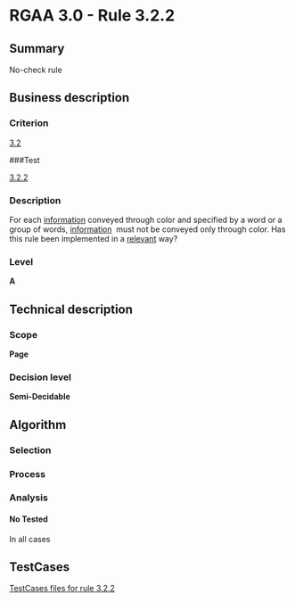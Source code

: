 # RGAA 3.0 -  Rule 3.2.2

## Summary

No-check rule

## Business description

### Criterion

[3.2](http://disic.github.io/rgaa_referentiel_en/RGAA3.0_Criteria_English_version_v1.html#crit-3-2)

###Test

[3.2.2](http://disic.github.io/rgaa_referentiel_en/RGAA3.0_Criteria_English_version_v1.html#test-3-2-2)

### Description
For each <a href="http://disic.github.io/rgaa_referentiel_en/RGAA3.0_Glossary_English_version_v1.html#mInfoCouleur">information</a>
    conveyed through color and specified by a word or a group of
    words, <a href="http://disic.github.io/rgaa_referentiel_en/RGAA3.0_Glossary_English_version_v1.html#mInfoCouleur">information</a>&#xA0;
    must not be conveyed only through color. Has this rule been
    implemented in a <a href="http://disic.github.io/rgaa_referentiel_en/RGAA3.0_Glossary_English_version_v1.html#mPertinence">relevant</a> way? 


### Level

**A**

## Technical description

### Scope

**Page**

### Decision level

**Semi-Decidable**

## Algorithm

### Selection

### Process

### Analysis

#### No Tested 

In all cases






##  TestCases 

[TestCases files for rule 3.2.2](https://github.com/Asqatasun/Asqatasun/tree/master/rules/rules-rgaa3.0/src/test/resources/testcases/rgaa30/Rgaa30Rule030202/) 



